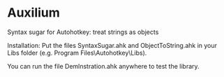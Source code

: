 # Auxilium
Syntax sugar for Autohotkey: treat strings as objects

Installation:
Put the files SyntaxSugar.ahk and ObjectToString.ahk in your Libs folder (e.g. Program Files\Autohotkey\Libs\).

You can run the file Demlnstration.ahk anywhere to test the library.
